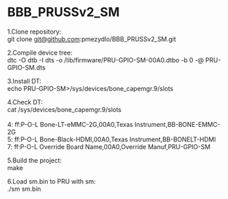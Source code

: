 # BBB_PRUSSv2_SM

1.Clone repository:<br>
git clone git@github.com:pmezydlo/BBB_PRUSSv2_SM.git

2.Compile device tree:<br>
dtc -O dtb -I dts -o /lib/firmware/PRU-GPIO-SM-00A0.dtbo -b 0 -@ PRU-GPIO-SM.dts

3.Install DT:<br>
echo PRU-GPIO-SM>/sys/devices/bone_capemgr.9/slots

4.Check DT:<br>
cat /sys/devices/bone_capemgr.9/slots<br>
 <br>
4: ff:P-O-L Bone-LT-eMMC-2G,00A0,Texas Instrument,BB-BONE-EMMC-2G<br>
5: ff:P-O-L Bone-Black-HDMI,00A0,Texas Instrument,BB-BONELT-HDMI<br>
7: ff:P-O-L Override Board Name,00A0,Override Manuf,PRU-GPIO-SM<br>
  

5.Build the project:<br>
make<br>

6.Load sm.bin to PRU with sm:<br>
./sm sm.bin


